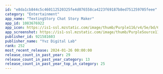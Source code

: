 ```yaml
---
id: "e8da1cb844c5c460112520325fe4d076558ca4223f69187b8ed751259705feee"
category: "Entertainment"
app_name: "TextingStory Chat Story Maker"
app_id: 1083676922
app_icon: https://is1-ssl.mzstatic.com/image/thumb/Purple116/v4/5e/bd/6f/5ebd6fab-73fd-d165-f0d2-66565856bea0/AppIcon2-0-0-1x_U007epad-0-0-85-220.png/1024x1024bb.png
app_screenshot: https://is1-ssl.mzstatic.com/image/thumb/PurpleSource116/v4/8b/62/fb/8b62fb65-0990-c890-a287-4dbcc217aeb5/a08e5009-80a2-4475-9ddf-9162ea134ebe_Screen1.png/1242x2688bb.png
publisher_id: 921581603
publisher_name: "Yvz Digital Lab"
rank: 252
most_recent_release: 2024-01-26 00:00:00
release_count_in_past_year: 29
release_count_in_past_year_category: 13
release_count_in_past_year_top_in_category: 25
---
```

